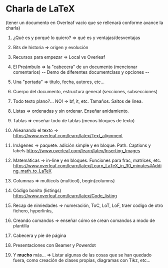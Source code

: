 # Charla de LaTeX

(tener un documento en Overleaf vacío que se rellenará conforme avance la charla)

1. ¿Qué es y porqué lo quiero? => qué es y ventajas/desventajas
2. Bits de historia => origen y evolución
3. Recursos para empezar => Local vs Overleaf
4. El Preámbulo => la "cabecera" de un documento (mencionar comentarios)
-- Demo de diferentes documentclass y opciones --
5. Una "portada" => titulo, fecha, autores, etc...

6. Cuerpo del documento, estructura general (secciones, subsecciones)

7. Todo texto plano?... NO! => bf, it, etc. Tamaños. Saltos de linea.
8. Listas => ordenadas y sin ordenar. Enseñar anidamiento.
9. Tablas => enseñar todo de tablas (menos bloques de texto)
10. Alieanando el texto => https://www.overleaf.com/learn/latex/Text_alignment

11. Imágenes => paquete. adición simple y en bloque. Path. Captions y labels 
https://www.overleaf.com/learn/latex/Inserting_Images
12. Matemáticas => in-line y en bloques. Funciones para frac, matrices, etc.
https://www.overleaf.com/learn/latex/Learn_LaTeX_in_30_minutes#Adding_math_to_LaTeX

13. Columnas => multicols (multicol), begin{columns}

14. Código bonito (listings)
https://www.overleaf.com/learn/latex/Code_listing

15. Recap de nimiedades => numeración, ToC, LoT, LoF, traer codigo de otro fichero, hyperlinks,

16. Creando comandos => enseñar cómo se crean comandos a modo de plantilla

17. Cabecera y pie de página

18. Presentaciones con Beamer y Powerdot

19. Y **mucho** más... => Listar algunas de las cosas que se han quedado fuera, como creación de clases propias, diagramas con Tikz, etc...